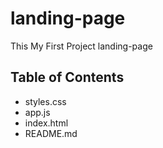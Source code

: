 # landing-page
This My First Project  landing-page
## Table of Contents
- styles.css  
- app.js
- index.html
- README.md
